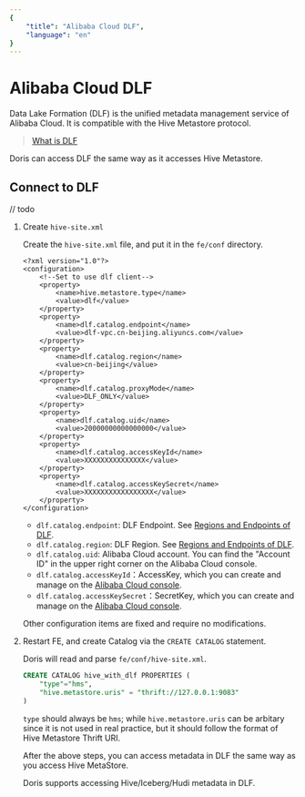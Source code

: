 ```yaml
---
{
    "title": "Alibaba Cloud DLF",
    "language": "en"
}
---
```


<!-- 
Licensed to the Apache Software Foundation (ASF) under one
or more contributor license agreements.  See the NOTICE file
distributed with this work for additional information
regarding copyright ownership.  The ASF licenses this file
to you under the Apache License, Version 2.0 (the
"License"); you may not use this file except in compliance
with the License.  You may obtain a copy of the License at

  http://www.apache.org/licenses/LICENSE-2.0

Unless required by applicable law or agreed to in writing,
software distributed under the License is distributed on an
"AS IS" BASIS, WITHOUT WARRANTIES OR CONDITIONS OF ANY
KIND, either express or implied.  See the License for the
specific language governing permissions and limitations
under the License.
-->


# Alibaba Cloud DLF

Data Lake Formation (DLF) is the unified metadata management service of Alibaba Cloud. It is compatible with the Hive Metastore protocol.

> [What is DLF](https://www.alibabacloud.com/product/datalake-formation)

Doris can access DLF the same way as it accesses Hive Metastore.

## Connect to DLF

// todo

1. Create `hive-site.xml`

   Create the  `hive-site.xml` file, and put it in the `fe/conf`  directory.

   ```
   <?xml version="1.0"?>
   <configuration>
       <!--Set to use dlf client-->
       <property>
           <name>hive.metastore.type</name>
           <value>dlf</value>
       </property>
       <property>
           <name>dlf.catalog.endpoint</name>
           <value>dlf-vpc.cn-beijing.aliyuncs.com</value>
       </property>
       <property>
           <name>dlf.catalog.region</name>
           <value>cn-beijing</value>
       </property>
       <property>
           <name>dlf.catalog.proxyMode</name>
           <value>DLF_ONLY</value>
       </property>
       <property>
           <name>dlf.catalog.uid</name>
           <value>20000000000000000</value>
       </property>
       <property>
           <name>dlf.catalog.accessKeyId</name>
           <value>XXXXXXXXXXXXXXX</value>
       </property>
       <property>
           <name>dlf.catalog.accessKeySecret</name>
           <value>XXXXXXXXXXXXXXXXX</value>
       </property>
   </configuration>
   ```

   * `dlf.catalog.endpoint`: DLF Endpoint. See [Regions and Endpoints of DLF](https://www.alibabacloud.com/help/en/data-lake-formation/latest/regions-and-endpoints).
   * `dlf.catalog.region`: DLF Region. See [Regions and Endpoints of DLF](https://www.alibabacloud.com/help/en/data-lake-formation/latest/regions-and-endpoints).
   * `dlf.catalog.uid`: Alibaba Cloud account. You can find the "Account ID" in the upper right corner on the Alibaba Cloud console. 
   * `dlf.catalog.accessKeyId`：AccessKey, which you can create and manage on the [Alibaba Cloud console](https://ram.console.aliyun.com/manage/ak).
   * `dlf.catalog.accessKeySecret`：SecretKey, which you can create and manage on the [Alibaba Cloud console](https://ram.console.aliyun.com/manage/ak).

   Other configuration items are fixed and require no modifications.

2. Restart FE, and create Catalog via the `CREATE CATALOG`  statement.

   Doris will read and parse  `fe/conf/hive-site.xml`.

   ```sql
   CREATE CATALOG hive_with_dlf PROPERTIES (
       "type"="hms",
       "hive.metastore.uris" = "thrift://127.0.0.1:9083"
   )
   ```

    `type`  should always be  `hms`; while  `hive.metastore.uris` can be arbitary since it is not used in real practice, but it should follow the format of Hive Metastore Thrift URI.

   After the above steps, you can access metadata in DLF the same way as you access Hive MetaStore.

   Doris supports accessing Hive/Iceberg/Hudi metadata in DLF.



